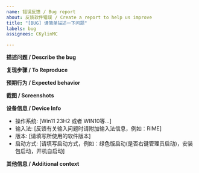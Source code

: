 ```yaml
---
name: 错误反馈 / Bug report
about: 反馈软件错误 / Create a report to help us improve
title: "[BUG] 请简单描述一下问题"
labels: bug
assignees: CKylinMC

---
```


<!--在开始之前，请先一句话简单且一目了然地描述一下你的问题，填写在上方标题处，感谢-->

**描述问题 / Describe the bug**
<!--请在此行下方描述你发现软件存在的问题-->

**复现步骤 / To Reproduce**
<!--请大致按照这个格式：

1. 前往 '...' 界面
2. 点击 '....'
3. 滚动到 '....'
4. 看到问题

这个格式在此行下面描述一下复现问题的步骤-->

**预期行为 / Expected behavior**
<!--描述一下你预期应该是什么行为，软件哪里与预期不同-->

**截图 / Screenshots**
<!--截图是了解问题的重要方式，请尽可能附带几张截图来辅助定位问题，注意给关键信息打码-->

**设备信息 / Device Info**
<!--了解使用者的使用环境可以辅助定位，请在保障个人隐私的情况下尽可能填写信息-->
 - 操作系统: [Win11 23H2 或者 WIN10等...]
 - 输入法: [反馈有关输入问题时请附加输入法信息，例如：RIME]
 - 版本: [请填写所使用的软件版本]
- 启动方式: [请填写启动方式，例如：绿色版启动(是否右键管理员启动)，安装包启动，开机自启动]

**其他信息 / Additional context**
<!--如果你觉得有任何其他信息要说明，请在此行下面说明-->
